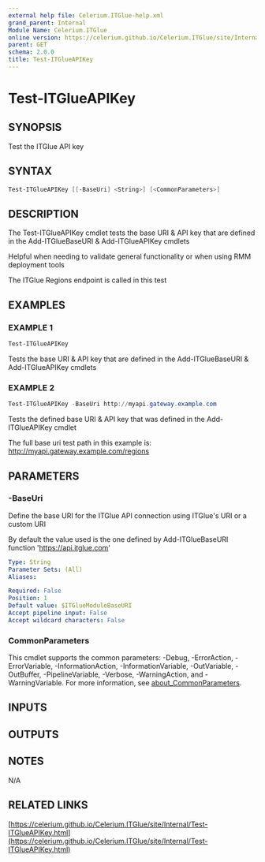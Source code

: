```yaml
---
external help file: Celerium.ITGlue-help.xml
grand_parent: Internal
Module Name: Celerium.ITGlue
online version: https://celerium.github.io/Celerium.ITGlue/site/Internal/Test-ITGlueAPIKey.html
parent: GET
schema: 2.0.0
title: Test-ITGlueAPIKey
---
```


# Test-ITGlueAPIKey

## SYNOPSIS
Test the ITGlue API key

## SYNTAX

```powershell
Test-ITGlueAPIKey [[-BaseUri] <String>] [<CommonParameters>]
```

## DESCRIPTION
The Test-ITGlueAPIKey cmdlet tests the base URI & API key that are defined
in the Add-ITGlueBaseURI & Add-ITGlueAPIKey cmdlets

Helpful when needing to validate general functionality or when using
RMM deployment tools

The ITGlue Regions endpoint is called in this test

## EXAMPLES

### EXAMPLE 1
```powershell
Test-ITGlueAPIKey
```

Tests the base URI & API key that are defined in the
Add-ITGlueBaseURI & Add-ITGlueAPIKey cmdlets

### EXAMPLE 2
```powershell
Test-ITGlueAPIKey -BaseUri http://myapi.gateway.example.com
```

Tests the defined base URI & API key that was defined in
the Add-ITGlueAPIKey cmdlet

The full base uri test path in this example is:
    http://myapi.gateway.example.com/regions

## PARAMETERS

### -BaseUri
Define the base URI for the ITGlue API connection
using ITGlue's URI or a custom URI

By default the value used is the one defined by Add-ITGlueBaseURI function
    'https://api.itglue.com'

```yaml
Type: String
Parameter Sets: (All)
Aliases:

Required: False
Position: 1
Default value: $ITGlueModuleBaseURI
Accept pipeline input: False
Accept wildcard characters: False
```

### CommonParameters
This cmdlet supports the common parameters: -Debug, -ErrorAction, -ErrorVariable, -InformationAction, -InformationVariable, -OutVariable, -OutBuffer, -PipelineVariable, -Verbose, -WarningAction, and -WarningVariable. For more information, see [about_CommonParameters](http://go.microsoft.com/fwlink/?LinkID=113216).

## INPUTS

## OUTPUTS

## NOTES
N/A

## RELATED LINKS

[https://celerium.github.io/Celerium.ITGlue/site/Internal/Test-ITGlueAPIKey.html](https://celerium.github.io/Celerium.ITGlue/site/Internal/Test-ITGlueAPIKey.html)

